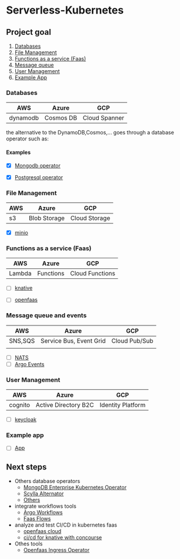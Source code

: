 # Serverless-Kubernetes


## Project goal

1. [Databases](#databases)
2. [File Management](#file-management)
3. [Functions as a service (Faas)](#functions-as-a-service-faas)
4. [Message queue](#message-queue)
5. [User Management](#user-management)
6. [Example App](#example-app)


### Databases
| AWS      | Azure     | GCP           |
|----------|-----------|---------------|
| dynamodb | Cosmos DB | Cloud Spanner |


the alternative to the DynamoDB,Cosmos,... goes through a database operator such as:
#### Examples
- [x] [Mongodb operator](Databases/perconaMongodb/readme.md)
- [x] [Postgresql operator](Databases/zalandoPostgresOperator/readme.md)



### File Management
| AWS | Azure        | GCP           |
|-----|--------------|---------------|
| s3  | Blob Storage | Cloud Storage |

- [x] [minio](StaticPageDeployment/readme.md)

### Functions as a service (Faas)
| AWS    | Azure     | GCP             |
|--------|-----------|-----------------|
| Lambda | Functions | Cloud Functions |

- [ ] [knative](faas/knative/readme.md)
- [ ] [openfaas](faas/openfaas/readme.md)


### Message queue and events
| AWS     | Azure                   | GCP           |
|---------|-------------------------|---------------|
| SNS,SQS | Service Bus, Event Grid | Cloud Pub/Sub |
|  |  |  |

- [ ] [NATS](faas/openfass/nats.md)
- [ ] [Argo Events](faas/Events/argo-events/readme.md)

### User Management
| AWS     | Azure                | GCP               |
|---------|----------------------|-------------------|
| cognito | Active Directory B2C | Identity Platform |

- [ ] [keycloak](UsersManagement/readme.md)

### Example app
- [ ] [App](app/readme.md)


## Next steps
- Others database operators
    - [MongoDB Enterprise Kubernetes Operator](https://github.com/mongodb/mongodb-enterprise-kubernetes)
    - [Scylla Alternator](https://docs.scylladb.com/using-scylla/alternator/)
    - [Others](https://operatorhub.io/?category=Database)
- integrate workflows tools
    - [Argo Workflows](https://argoproj.github.io/projects/argo)
    - [Faas Flows](https://github.com/s8sg/faas-flow)
- analyze and test CI/CD in kubernetes faas 
    - [openfaas cloud](https://github.com/openfaas/openfaas-cloud)
    - [ci/cd for knative with concourse](https://medium.com/aptomi/ci-cd-for-knative-serverless-apps-on-kubernetes-with-concourse-54bafef51767)
- Othes tools
    - [Openfaas Ingress Operator](https://github.com/openfaas/ingress-operator)